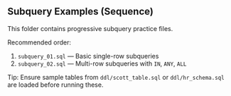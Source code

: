 ## Subquery Examples (Sequence)

This folder contains progressive subquery practice files.

Recommended order:
1. `subquery_01.sql` — Basic single-row subqueries
2. `subquery_02.sql` — Multi-row subqueries with `IN`, `ANY`, `ALL`

Tip: Ensure sample tables from `ddl/scott_table.sql` or `ddl/hr_schema.sql` are loaded before running these.



